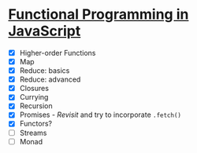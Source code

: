 # [Functional Programming in JavaScript](https://www.youtube.com/playlist?list=PL0zVEGEvSaeEd9hlmCXrk5yUyqUag-n84)

- [x] Higher-order Functions
- [x] Map
- [x] Reduce: basics
- [x] Reduce: advanced
- [x] Closures
- [x] Currying
- [x] Recursion
- [x] Promises - _Revisit_ and try to incorporate `.fetch()`
- [x] Functors?
- [ ] Streams
- [ ] Monad

